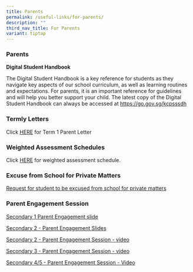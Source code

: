 ```yaml
---
title: Parents
permalink: /useful-links/for-parents/
description: ""
third_nav_title: For Parents
variant: tiptap
---
```

<h3>Parents</h3>
<p><strong>Digital Student Handbook</strong> 
<br>
</p>
<p>The Digital Student Handbook is a key reference for students as they navigate
key aspects of our school curriculum, as well as learning routines and
expectations. For parents, it is an important reference for guidelines
and will help you better support your child. The latest copy of the Digital
Student Handbook can always be accessed at <a href="https://go.gov.sg/kcpsssdh" rel="noopener noreferrer nofollow" target="_blank">https://go.gov.sg/kcpsssdh</a>
</p>
<p></p>
<h3>Termly Letters</h3>
<p>Click <a href="/files/2024_KCPSS_Term_1_parent_letter.pdf" rel="noopener noreferrer nofollow" target="_blank">HERE</a> for
Term 1 Parent Letter</p>
<p></p>
<h3>Weighted Assessment Schedules</h3>
<p>Click <a href="https://go.gov.sg/weighted-assessment" rel="noopener noreferrer nofollow" target="_blank">HERE</a> for
weighted assessment schedule.</p>
<h3>Excuse from School for Private Matters</h3>
<p><a href="https://go.gov.sg/kcpss-form-absence-privatereasons" rel="noopener noreferrer nofollow" target="_blank">Request for student to be excused from school for private matters</a>
</p>
<p></p>
<h3>Parent Engagement Session</h3>
<p><a href="https://go.gov.sg/2024-secondary1-engagement-slide" rel="noopener noreferrer nofollow" target="_blank">Secondary 1 Parent Engagement slide</a>
</p>
<p><a href="/files/Useful Links/Parents/2024_School_MTPS_Sec_2_Engagement_Slides.pdf" rel="noopener noreferrer nofollow" target="_blank">Secondary 2 - Parent Engagement Slides</a>
</p>
<p><a href="https://go.gov.sg/secondary2briefingsession" rel="noopener noreferrer nofollow" target="_blank">Secondary 2 - Parent Engagement Session - video</a>
</p>
<p><a href="https://go.gov.sg/secondary3-parent-engagement" rel="noopener noreferrer nofollow" target="_blank">Secondary 3 - Parent Engagement Session - video</a>
</p>
<p><a href="https://go.gov.sg/secondary4and5briefing" rel="noopener noreferrer nofollow" target="_blank">Secondary 4/5 - Parent Engagement Session - Video</a>
</p>